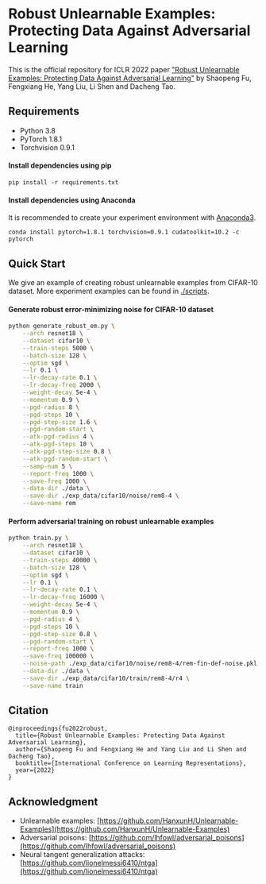 # Robust Unlearnable Examples: Protecting Data Against Adversarial Learning

This is the official repository for ICLR 2022 paper ["Robust Unlearnable Examples: Protecting Data Against Adversarial Learning"](https://openreview.net/forum?id=baUQQPwQiAg) by Shaopeng Fu, Fengxiang He, Yang Liu, Li Shen and Dacheng Tao.

## Requirements

- Python 3.8
- PyTorch 1.8.1
- Torchvision 0.9.1

#### Install dependencies using pip

```shell
pip install -r requirements.txt
```

#### Install dependencies using Anaconda

It is recommended to create your experiment environment with [Anaconda3](https://www.anaconda.com/).

```shell
conda install pytorch=1.8.1 torchvision=0.9.1 cudatoolkit=10.2 -c pytorch
```

## Quick Start

We give an example of creating robust unlearnable examples from CIFAR-10 dataset. More experiment examples can be found in [./scripts](./scripts).

#### Generate robust error-minimizing noise for CIFAR-10 dataset

```bash
python generate_robust_em.py \
    --arch resnet18 \
    --dataset cifar10 \
    --train-steps 5000 \
    --batch-size 128 \
    --optim sgd \
    --lr 0.1 \
    --lr-decay-rate 0.1 \
    --lr-decay-freq 2000 \
    --weight-decay 5e-4 \
    --momentum 0.9 \
    --pgd-radius 8 \
    --pgd-steps 10 \
    --pgd-step-size 1.6 \
    --pgd-random-start \
    --atk-pgd-radius 4 \
    --atk-pgd-steps 10 \
    --atk-pgd-step-size 0.8 \
    --atk-pgd-random-start \
    --samp-num 5 \
    --report-freq 1000 \
    --save-freq 1000 \
    --data-dir ./data \
    --save-dir ./exp_data/cifar10/noise/rem8-4 \
    --save-name rem
```

#### Perform adversarial training on robust unlearnable examples

```bash
python train.py \
    --arch resnet18 \
    --dataset cifar10 \
    --train-steps 40000 \
    --batch-size 128 \
    --optim sgd \
    --lr 0.1 \
    --lr-decay-rate 0.1 \
    --lr-decay-freq 16000 \
    --weight-decay 5e-4 \
    --momentum 0.9 \
    --pgd-radius 4 \
    --pgd-steps 10 \
    --pgd-step-size 0.8 \
    --pgd-random-start \
    --report-freq 1000 \
    --save-freq 100000 \
    --noise-path ./exp_data/cifar10/noise/rem8-4/rem-fin-def-noise.pkl \
    --data-dir ./data \
    --save-dir ./exp_data/cifar10/train/rem8-4/r4 \
    --save-name train
```

## Citation

```
@inproceedings{fu2022robust,
  title={Robust Unlearnable Examples: Protecting Data Against Adversarial Learning},
  author={Shaopeng Fu and Fengxiang He and Yang Liu and Li Shen and Dacheng Tao},
  booktitle={International Conference on Learning Representations},
  year={2022}
}
```

## Acknowledgment

- Unlearnable examples: [https://github.com/HanxunH/Unlearnable-Examples](https://github.com/HanxunH/Unlearnable-Examples)
- Adversarial poisons: [https://github.com/lhfowl/adversarial_poisons](https://github.com/lhfowl/adversarial_poisons)
- Neural tangent generalization attacks: [https://github.com/lionelmessi6410/ntga](https://github.com/lionelmessi6410/ntga)